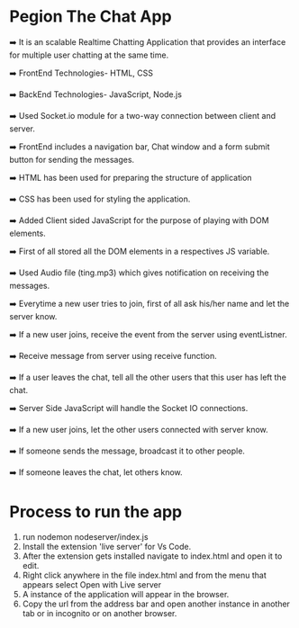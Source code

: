 # Pegion The Chat App
➡️ It is an scalable Realtime Chatting Application that provides an interface for multiple user chatting at the same time.

➡️ FrontEnd Technologies- HTML, CSS

➡️ BackEnd Technologies- JavaScript, Node.js

➡️ Used Socket.io module for a two-way connection between client and server.

➡️ FrontEnd includes a navigation bar, Chat window and a form submit button for sending the messages.

➡️ HTML has been used for preparing the structure of application

➡️ CSS has been used for styling the application.

➡️ Added Client sided JavaScript for the purpose of playing with DOM elements.

➡️ First of all stored all the DOM elements in a respectives JS variable.

➡️ Used Audio file (ting.mp3) which gives notification on receiving the messages.

➡️ Everytime a new user tries to join, first of all ask his/her name and let the server know.

➡️ If a new user joins, receive the event from the server using eventListner.

➡️ Receive message from server using receive function.

➡️ If a user leaves the chat, tell all the other users that this user has left the chat.

➡️ Server Side JavaScript will handle the Socket IO connections.

➡️ If a new user joins, let the other users connected with server know.

➡️ If someone sends the message, broadcast it to other people.

➡️ If someone leaves the chat, let others know.

# Process to run the app
1. run nodemon nodeserver/index.js
2. Install the extension 'live server' for Vs Code.
3. After the extension gets installed navigate to index.html and open it to edit.
4. Right click anywhere in the file index.html and from the menu that appears select Open with Live server
5. A instance of the application will appear in the browser.
6. Copy the url from the address bar and open another instance in another tab or in incognito or on another browser.

